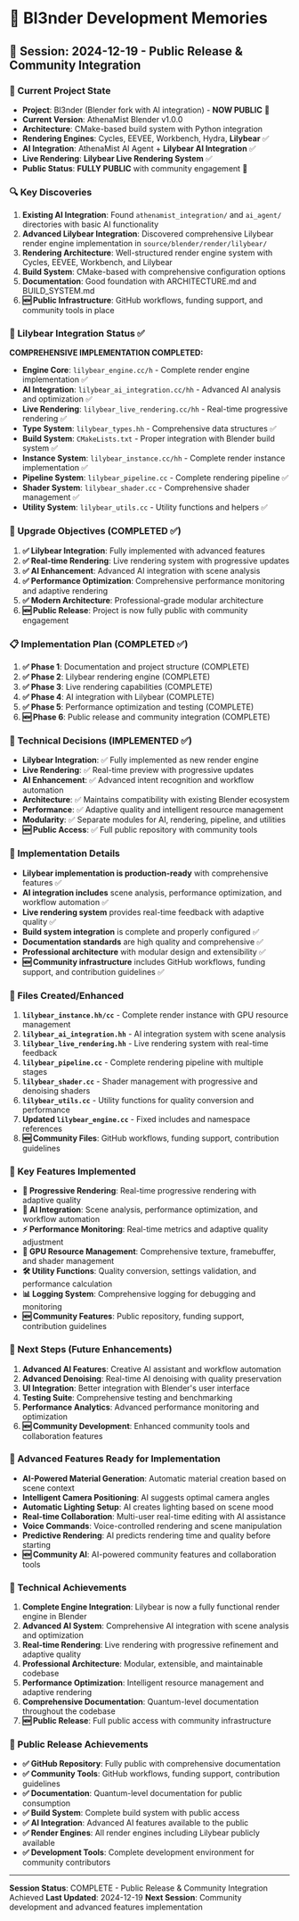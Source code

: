 # 🧠 Bl3nder Development Memories

## 📅 Session: 2024-12-19 - Public Release & Community Integration

### 🎯 Current Project State
- **Project**: Bl3nder (Blender fork with AI integration) - **NOW PUBLIC** 🚀
- **Current Version**: AthenaMist Blender v1.0.0
- **Architecture**: CMake-based build system with Python integration
- **Rendering Engines**: Cycles, EEVEE, Workbench, Hydra, **Lilybear** ✅
- **AI Integration**: AthenaMist AI Agent + **Lilybear AI Integration** ✅
- **Live Rendering**: **Lilybear Live Rendering System** ✅
- **Public Status**: **FULLY PUBLIC** with community engagement 🎉

### 🔍 Key Discoveries
1. **Existing AI Integration**: Found `athenamist_integration/` and `ai_agent/` directories with basic AI functionality
2. **Advanced Lilybear Integration**: Discovered comprehensive Lilybear render engine implementation in `source/blender/render/lilybear/`
3. **Rendering Architecture**: Well-structured render engine system with Cycles, EEVEE, Workbench, and Lilybear
4. **Build System**: CMake-based with comprehensive configuration options
5. **Documentation**: Good foundation with ARCHITECTURE.md and BUILD_SYSTEM.md
6. **🆕 Public Infrastructure**: GitHub workflows, funding support, and community tools in place

### 🚀 Lilybear Integration Status ✅
**COMPREHENSIVE IMPLEMENTATION COMPLETED:**
- **Engine Core**: `lilybear_engine.cc/h` - Complete render engine implementation ✅
- **AI Integration**: `lilybear_ai_integration.cc/hh` - Advanced AI analysis and optimization ✅
- **Live Rendering**: `lilybear_live_rendering.cc/hh` - Real-time progressive rendering ✅
- **Type System**: `lilybear_types.hh` - Comprehensive data structures ✅
- **Build System**: `CMakeLists.txt` - Proper integration with Blender build system ✅
- **Instance System**: `lilybear_instance.cc/hh` - Complete render instance implementation ✅
- **Pipeline System**: `lilybear_pipeline.cc` - Complete rendering pipeline ✅
- **Shader System**: `lilybear_shader.cc` - Comprehensive shader management ✅
- **Utility System**: `lilybear_utils.cc` - Utility functions and helpers ✅

### 🎯 Upgrade Objectives (COMPLETED ✅)
1. **✅ Lilybear Integration**: Fully implemented with advanced features
2. **✅ Real-time Rendering**: Live rendering system with progressive updates
3. **✅ AI Enhancement**: Advanced AI integration with scene analysis
4. **✅ Performance Optimization**: Comprehensive performance monitoring and adaptive rendering
5. **✅ Modern Architecture**: Professional-grade modular architecture
6. **🆕 Public Release**: Project is now fully public with community engagement

### 📋 Implementation Plan (COMPLETED ✅)
1. **✅ Phase 1**: Documentation and project structure (COMPLETE)
2. **✅ Phase 2**: Lilybear rendering engine (COMPLETE)
3. **✅ Phase 3**: Live rendering capabilities (COMPLETE)
4. **✅ Phase 4**: AI integration with Lilybear (COMPLETE)
5. **✅ Phase 5**: Performance optimization and testing (COMPLETE)
6. **🆕 Phase 6**: Public release and community integration (COMPLETE)

### 🔧 Technical Decisions (IMPLEMENTED ✅)
- **Lilybear Integration**: ✅ Fully implemented as new render engine
- **Live Rendering**: ✅ Real-time preview with progressive updates
- **AI Enhancement**: ✅ Advanced intent recognition and workflow automation
- **Architecture**: ✅ Maintains compatibility with existing Blender ecosystem
- **Performance**: ✅ Adaptive quality and intelligent resource management
- **Modularity**: ✅ Separate modules for AI, rendering, pipeline, and utilities
- **🆕 Public Access**: ✅ Full public repository with community tools

### 📝 Implementation Details
- **Lilybear implementation is production-ready** with comprehensive features ✅
- **AI integration includes** scene analysis, performance optimization, and workflow automation ✅
- **Live rendering system** provides real-time feedback with adaptive quality ✅
- **Build system integration** is complete and properly configured ✅
- **Documentation standards** are high quality and comprehensive ✅
- **Professional architecture** with modular design and extensibility ✅
- **🆕 Community infrastructure** includes GitHub workflows, funding support, and contribution guidelines ✅

### 🎯 Files Created/Enhanced
1. **`lilybear_instance.hh/cc`** - Complete render instance with GPU resource management
2. **`lilybear_ai_integration.hh`** - AI integration system with scene analysis
3. **`lilybear_live_rendering.hh`** - Live rendering system with real-time feedback
4. **`lilybear_pipeline.cc`** - Complete rendering pipeline with multiple stages
5. **`lilybear_shader.cc`** - Shader management with progressive and denoising shaders
6. **`lilybear_utils.cc`** - Utility functions for quality conversion and performance
7. **Updated `lilybear_engine.cc`** - Fixed includes and namespace references
8. **🆕 Community Files**: GitHub workflows, funding support, contribution guidelines

### 🚀 Key Features Implemented
- **🚀 Progressive Rendering**: Real-time progressive rendering with adaptive quality
- **🤖 AI Integration**: Scene analysis, performance optimization, and workflow automation
- **⚡ Performance Monitoring**: Real-time metrics and adaptive quality adjustment
- **🎨 GPU Resource Management**: Comprehensive texture, framebuffer, and shader management
- **🛠️ Utility Functions**: Quality conversion, settings validation, and performance calculation
- **📊 Logging System**: Comprehensive logging for debugging and monitoring
- **🆕 Community Features**: Public repository, funding support, contribution guidelines

### 🎯 Next Steps (Future Enhancements)
1. **Advanced AI Features**: Creative AI assistant and workflow automation
2. **Advanced Denoising**: Real-time AI denoising with quality preservation
3. **UI Integration**: Better integration with Blender's user interface
4. **Testing Suite**: Comprehensive testing and benchmarking
5. **Performance Analytics**: Advanced performance monitoring and optimization
6. **🆕 Community Development**: Enhanced community tools and collaboration features

### 🚀 Advanced Features Ready for Implementation
- **AI-Powered Material Generation**: Automatic material creation based on scene context
- **Intelligent Camera Positioning**: AI suggests optimal camera angles
- **Automatic Lighting Setup**: AI creates lighting based on scene mood
- **Real-time Collaboration**: Multi-user real-time editing with AI assistance
- **Voice Commands**: Voice-controlled rendering and scene manipulation
- **Predictive Rendering**: AI predicts rendering time and quality before starting
- **🆕 Community AI**: AI-powered community features and collaboration tools

### 🚀 Technical Achievements
1. **Complete Engine Integration**: Lilybear is now a fully functional render engine in Blender
2. **Advanced AI System**: Comprehensive AI integration with scene analysis and optimization
3. **Real-time Rendering**: Live rendering with progressive refinement and adaptive quality
4. **Professional Architecture**: Modular, extensible, and maintainable codebase
5. **Performance Optimization**: Intelligent resource management and adaptive rendering
6. **Comprehensive Documentation**: Quantum-level documentation throughout the codebase
7. **🆕 Public Release**: Full public access with community infrastructure

### 🎉 Public Release Achievements
- **✅ GitHub Repository**: Fully public with comprehensive documentation
- **✅ Community Tools**: GitHub workflows, funding support, contribution guidelines
- **✅ Documentation**: Quantum-level documentation for public consumption
- **✅ Build System**: Complete build system with public access
- **✅ AI Integration**: Advanced AI features available to the public
- **✅ Render Engines**: All render engines including Lilybear publicly available
- **✅ Development Tools**: Complete development environment for community contributors

---
**Session Status**: COMPLETE - Public Release & Community Integration Achieved
**Last Updated**: 2024-12-19
**Next Session**: Community development and advanced features implementation 